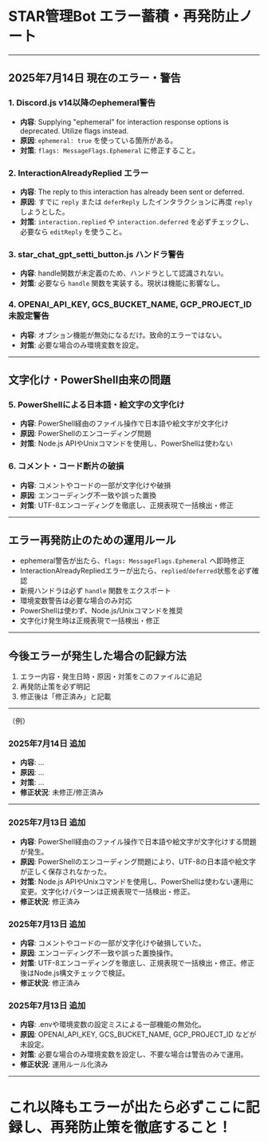 # STAR管理Bot エラー蓄積・再発防止ノート

---

## 2025年7月14日 現在のエラー・警告

### 1. Discord.js v14以降のephemeral警告
- **内容**: Supplying "ephemeral" for interaction response options is deprecated. Utilize flags instead.
- **原因**: `ephemeral: true` を使っている箇所がある。
- **対策**: `flags: MessageFlags.Ephemeral` に修正すること。

### 2. InteractionAlreadyReplied エラー
- **内容**: The reply to this interaction has already been sent or deferred.
- **原因**: すでに `reply` または `deferReply` したインタラクションに再度 `reply` しようとした。
- **対策**: `interaction.replied` や `interaction.deferred` を必ずチェックし、必要なら `editReply` を使うこと。

### 3. star_chat_gpt_setti_button.js ハンドラ警告
- **内容**: handle関数が未定義のため、ハンドラとして認識されない。
- **対策**: 必要なら `handle` 関数を実装する。現状は機能に影響なし。

### 4. OPENAI_API_KEY, GCS_BUCKET_NAME, GCP_PROJECT_ID 未設定警告
- **内容**: オプション機能が無効になるだけ。致命的エラーではない。
- **対策**: 必要な場合のみ環境変数を設定。

---

## 文字化け・PowerShell由来の問題

### 5. PowerShellによる日本語・絵文字の文字化け
- **内容**: PowerShell経由のファイル操作で日本語や絵文字が文字化け
- **原因**: PowerShellのエンコーディング問題
- **対策**: Node.js APIやUnixコマンドを使用し、PowerShellは使わない

### 6. コメント・コード断片の破損
- **内容**: コメントやコードの一部が文字化けや破損
- **原因**: エンコーディング不一致や誤った置換
- **対策**: UTF-8エンコーディングを徹底し、正規表現で一括検出・修正

---

## エラー再発防止のための運用ルール

- ephemeral警告が出たら、`flags: MessageFlags.Ephemeral` へ即時修正
- InteractionAlreadyRepliedエラーが出たら、`replied`/`deferred`状態を必ず確認
- 新規ハンドラは必ず `handle` 関数をエクスポート
- 環境変数警告は必要な場合のみ対応
- PowerShellは使わず、Node.js/Unixコマンドを推奨
- 文字化け発生時は正規表現で一括検出・修正

---

## 今後エラーが発生した場合の記録方法

1. エラー内容・発生日時・原因・対策をこのファイルに追記
2. 再発防止策を必ず明記
3. 修正後は「修正済み」と記載

---

（例）

### 2025年7月14日 追加
- **内容**: ...
- **原因**: ...
- **対策**: ...
- **修正状況**: 未修正/修正済み

---

### 2025年7月13日 追加
- **内容**: PowerShell経由のファイル操作で日本語や絵文字が文字化けする問題が発生。
- **原因**: PowerShellのエンコーディング問題により、UTF-8の日本語や絵文字が正しく保存されなかった。
- **対策**: Node.js APIやUnixコマンドを使用し、PowerShellは使わない運用に変更。文字化けパターンは正規表現で一括検出・修正。
- **修正状況**: 修正済み

### 2025年7月13日 追加
- **内容**: コメントやコードの一部が文字化けや破損していた。
- **原因**: エンコーディング不一致や誤った置換操作。
- **対策**: UTF-8エンコーディングを徹底し、正規表現で一括検出・修正。修正後はNode.js構文チェックで検証。
- **修正状況**: 修正済み

### 2025年7月13日 追加
- **内容**: .envや環境変数の設定ミスによる一部機能の無効化。
- **原因**: OPENAI_API_KEY, GCS_BUCKET_NAME, GCP_PROJECT_ID などが未設定。
- **対策**: 必要な場合のみ環境変数を設定し、不要な場合は警告のみで運用。
- **修正状況**: 運用ルール化済み

---

# これ以降もエラーが出たら必ずここに記録し、再発防止策を徹底すること！
